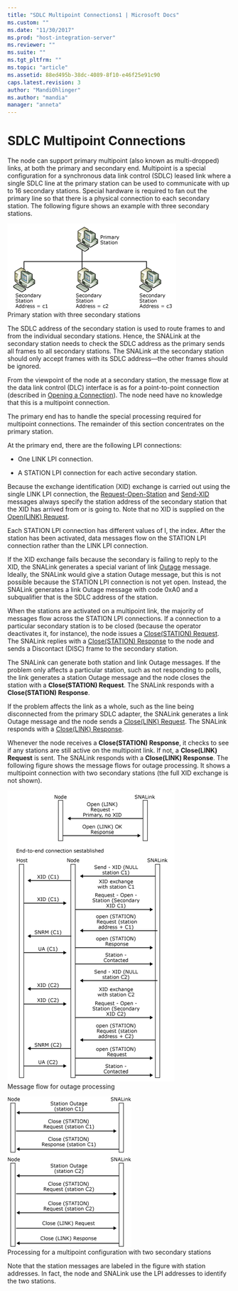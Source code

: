 ```yaml
---
title: "SDLC Multipoint Connections1 | Microsoft Docs"
ms.custom: ""
ms.date: "11/30/2017"
ms.prod: "host-integration-server"
ms.reviewer: ""
ms.suite: ""
ms.tgt_pltfrm: ""
ms.topic: "article"
ms.assetid: 88ed495b-38dc-4089-8f10-e46f25e91c90
caps.latest.revision: 3
author: "MandiOhlinger"
ms.author: "mandia"
manager: "anneta"
---
```

# SDLC Multipoint Connections
The node can support primary multipoint (also known as multi-dropped) links, at both the primary and secondary end. Multipoint is a special configuration for a synchronous data link control (SDLC) leased link where a single SDLC line at the primary station can be used to communicate with up to 16 secondary stations. Special hardware is required to fan out the primary line so that there is a physical connection to each secondary station. The following figure shows an example with three secondary stations.  
  
 ![](../core/media/dev3t.gif "dev3t")  
Primary station with three secondary stations  
  
 The SDLC address of the secondary station is used to route frames to and from the individual secondary stations. Hence, the SNALink at the secondary station needs to check the SDLC address as the primary sends all frames to all secondary stations. The SNALink at the secondary station should only accept frames with its SDLC address—the other frames should be ignored.  
  
 From the viewpoint of the node at a secondary station, the message flow at the data link control (DLC) interface is as for a point-to-point connection (described in [Opening a Connection](../core/opening-a-connection-snadis-1.md)). The node need have no knowledge that this is a multipoint connection.  
  
 The primary end has to handle the special processing required for multipoint connections. The remainder of this section concentrates on the primary station.  
  
 At the primary end, there are the following LPI connections:  
  
-   One LINK LPI connection.  
  
-   A STATION LPI connection for each active secondary station.  
  
 Because the exchange identification (XID) exchange is carried out using the single LINK LPI connection, the [Request-Open-Station](./request-open-station2.md) and [Send-XID](./send-xid1.md) messages always specify the station address of the secondary station that the XID has arrived from or is going to. Note that no XID is supplied on the [Open(LINK) Request](./open-link-request1.md).  
  
 Each STATION LPI connection has different values of I, the index. After the station has been activated, data messages flow on the STATION LPI connection rather than the LINK LPI connection.  
  
 If the XID exchange fails because the secondary is failing to reply to the XID, the SNALink generates a special variant of link [Outage](./outage2.md) message. Ideally, the SNALink would give a station Outage message, but this is not possible because the STATION LPI connection is not yet open. Instead, the SNALink generates a link Outage message with code 0xA0 and a subqualifier that is the SDLC address of the station.  
  
 When the stations are activated on a multipoint link, the majority of messages flow across the STATION LPI connections. If a connection to a particular secondary station is to be closed (because the operator deactivates it, for instance), the node issues a [Close(STATION) Request](./close-station-request2.md). The SNALink replies with a [Close(STATION) Response](./close-station-response1.md) to the node and sends a Discontact (DISC) frame to the secondary station.  
  
 The SNALink can generate both station and link Outage messages. If the problem only affects a particular station, such as not responding to polls, the link generates a station Outage message and the node closes the station with a **Close(STATION) Request**. The SNALink responds with a **Close(STATION) Response**.  
  
 If the problem affects the link as a whole, such as the line being disconnected from the primary SDLC adapter, the SNALink generates a link Outage message and the node sends a [Close(LINK) Request](./close-link-request1.md). The SNALink responds with a [Close(LINK) Response](./close-link-response2.md).  
  
 Whenever the node receives a **Close(STATION) Response**, it checks to see if any stations are still active on the multipoint link. If not, a **Close(LINK) Request** is sent. The SNALink responds with a **Close(LINK) Response**. The following figure shows the message flows for outage processing. It shows a multipoint connection with two secondary stations (the full XID exchange is not shown).  
  
 ![](../core/media/dev3u.gif "dev3u")  
Message flow for outage processing  
  
 ![](../core/media/dev3y.gif "dev3y")  
Processing for a multipoint configuration with two secondary stations  
  
 Note that the station messages are labeled in the figure with station addresses. In fact, the node and SNALink use the LPI addresses to identify the two stations.